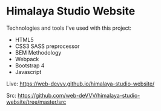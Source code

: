 # Himalaya Studio Website

Technologies and tools I've used with this project:

  - HTML5
  - CSS3 SASS preprocessor
  - BEM Methodology
  - Webpack
  - Bootstrap 4
  - Javascript

  Live: https://web-devvv.github.io/himalaya-studio-website/

  Src: https://github.com/web-deVVV/himalaya-studio-website/tree/master/src